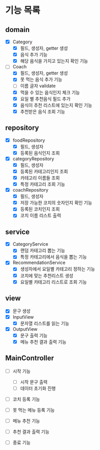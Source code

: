 # 기능 목록
## domain
- [x] Category
    - [x] 필드, 생성자, getter 생성
    - [x] 음식 추가 기능
    - [x] 해당 음식을 가지고 있는지 확인 기능
- [ ] Coach
    - [x] 필드, 생성자, getter 생성
    - [x] 못 먹는 음식 추가 기능
    - [ ] 이름 글자 validate
    - [x] 먹을 수 있는 음식인지 체크 기능
    - [x] 요일 별 추천음식 필드 추가
    - [x] 음식이 추천 리스트에 있는지 확인 기능
    - [x] 추천받은 음식 조회 기능

## repository
- [x] foodRepository
    - [x] 필드, 생성자 
    - [x] 등록된 음식인지 조회
- [x] categoryRepository
    - [x] 필드, 생성자
    - [x] 등록된 카테고리인지 조회
    - [x] 카테고리 이름들 조회
    - [x] 특정 카테고리 조회 기능
- [x] coachRepository
    - [x] 필드, 생성자
    - [x] 저장 가능한 코치의 숫자인지 확인 기능
    - [x] 등록된 코치인지 조회
    - [x] 코치 이름 리스트 출력

## service
- [x] CategoryService
    - [x] 랜덤 카테고리 뽑는 기능
    - [x] 특정 카테고리에서 음식을 뽑는 기능
- [x] RecommendationService
    - [x] 생성자에서 요일별 카테고리 정하는 기능
    - [x] 코치에 맞는 추천리스트 생성
    - [x] 요일별 카테고리 리스트로 조회 기능

## view
- [x] 문구 생성
- [x] InputView
    - [x] 문자열 리스트를 읽는 기능
- [x] OutputView
    - [x] 문구 출력 기능
    - [x] 메뉴 추천 결과 출력 기능

## MainController
- [ ] 시작 기능
    - [ ] 시작 문구 출력
    - [ ] 데이터 초기화 진행
- [ ] 코치 등록 기능
- [ ] 못 먹는 메뉴 등록 기능
- [ ] 메뉴 추천 기능
- [ ] 추천 결과 출력 기능
- [ ] 종료 기능




